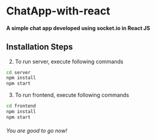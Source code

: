 # ChatApp-with-react
#### A simple chat app developed using socket.io in React JS

## Installation Steps

2. To run server, execute following commands
```sh
cd server
npm install
npm start
```
3. To run frontend, execute following commands
```sh
cd frontend
npm install
npm start
```
###### You are good to go now!
